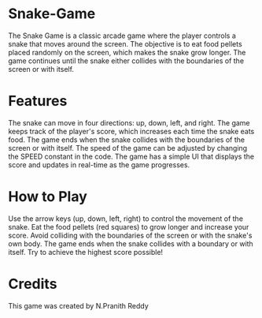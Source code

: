 # Snake-Game
The Snake Game is a classic arcade game where the player controls a snake that moves around the screen. The objective is to eat food pellets placed randomly on the screen, which makes the snake grow longer. The game continues until the snake either collides with the boundaries of the screen or with itself.
# Features
The snake can move in four directions: up, down, left, and right.
The game keeps track of the player's score, which increases each time the snake eats food.
The game ends when the snake collides with the boundaries of the screen or with itself.
The speed of the game can be adjusted by changing the SPEED constant in the code.
The game has a simple UI that displays the score and updates in real-time as the game progresses.
# How to Play
Use the arrow keys (up, down, left, right) to control the movement of the snake.
Eat the food pellets (red squares) to grow longer and increase your score.
Avoid colliding with the boundaries of the screen or with the snake's own body.
The game ends when the snake collides with a boundary or with itself.
Try to achieve the highest score possible!
# Credits
This game was created by N.Pranith Reddy
